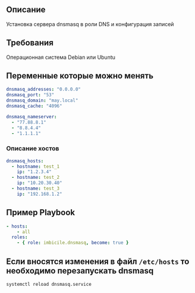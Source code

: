 ## Описание

Установка сервера dnsmasq в роли DNS и конфигурация записей

## Требования

Операционная система Debian или Ubuntu

## Переменные которые можно менять

```yaml
dnsmasq_addresses: "0.0.0.0"
dnsmasq_port: "53"
dnsmasq_domain: "may.local"
dnsmasq_cache: "4096"

dnsmasq_nameserver:
  - "77.88.8.1"
  - "8.8.4.4"
  - "1.1.1.1"
```

### Описание хостов

```yaml
dnsmasq_hosts:
  - hostname: test_1
    ip: "1.2.3.4"
  - hostname: test_2
    ip: "10.20.30.40"
  - hostname: test_3
    ip: "192.168.1.2"
```

## Пример Playbook

```yaml
- hosts:
    - all
  roles:
    - { role: imbicile.dnsmasq, become: true }
```

## Если вносятся изменения в файл `/etc/hosts` то необходимо перезапускать dnsmasq

```bash
systemctl reload dnsmasq.service
```
